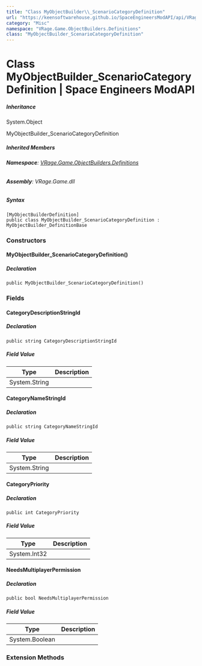 ```yaml
---
title: "Class MyObjectBuilder\\_ScenarioCategoryDefinition"
url: "https://keensoftwarehouse.github.io/SpaceEngineersModAPI/api/VRage.Game.ObjectBuilders.Definitions.MyObjectBuilder_ScenarioCategoryDefinition.html"
category: "Misc"
namespace: "VRage.Game.ObjectBuilders.Definitions"
class: "MyObjectBuilder_ScenarioCategoryDefinition"
---
```


# Class MyObjectBuilder\_ScenarioCategoryDefinition | Space Engineers ModAPI

##### Inheritance

System.Object

MyObjectBuilder\_ScenarioCategoryDefinition

##### Inherited Members

###### **Namespace**: [VRage.Game.ObjectBuilders.Definitions](https://keensoftwarehouse.github.io/SpaceEngineersModAPI/api/VRage.Game.ObjectBuilders.Definitions.html)

###### **Assembly**: VRage.Game.dll

##### Syntax

```
[MyObjectBuilderDefinition]
public class MyObjectBuilder_ScenarioCategoryDefinition : MyObjectBuilder_DefinitionBase
```

### Constructors

#### MyObjectBuilder\_ScenarioCategoryDefinition()

##### Declaration

```
public MyObjectBuilder_ScenarioCategoryDefinition()
```

### Fields

#### CategoryDescriptionStringId

##### Declaration

```
public string CategoryDescriptionStringId
```

##### Field Value

| Type | Description |
| --- | --- |
| System.String |     |

#### CategoryNameStringId

##### Declaration

```
public string CategoryNameStringId
```

##### Field Value

| Type | Description |
| --- | --- |
| System.String |     |

#### CategoryPriority

##### Declaration

```
public int CategoryPriority
```

##### Field Value

| Type | Description |
| --- | --- |
| System.Int32 |     |

#### NeedsMultiplayerPermission

##### Declaration

```
public bool NeedsMultiplayerPermission
```

##### Field Value

| Type | Description |
| --- | --- |
| System.Boolean |     |

### Extension Methods